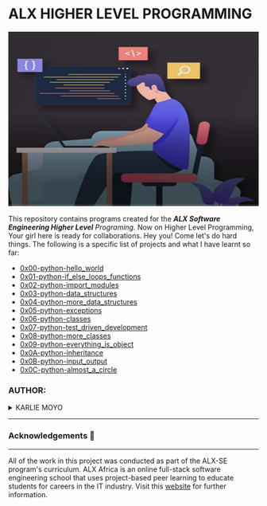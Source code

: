 
# ALX HIGHER LEVEL PROGRAMMING
<img alt="coding" width="784" height="350" src="https://github.com/Karlie-crypto/alx-system_engineering-devops/blob/master/new.png" />

This repository contains programs created for the _**ALX Software Engineering Higher Level** Programing._ Now on Higher Level Programming, Your girl here is ready for collaborations. Hey you! Come let's do hard things. The following is a specific list of projects and what I have learnt so far:

- [0x00-python-hello_world](https://github.com/Karlie-crypto/alx-higher_level_programming/tree/master/0x00-python-hello_world)
- [0x01-python-if_else_loops_functions](https://github.com/Karlie-crypto/alx-higher_level_programming/tree/master/0x01-python-if_else_loops_functions)
- [0x02-python-import_modules](https://github.com/Karlie-crypto/alx-higher_level_programming/tree/master/0x02-python-import_modules)
- [0x03-python-data_structures](https://github.com/Karlie-crypto/alx-higher_level_programming/tree/master/0x03-python-data_structures)
- [0x04-python-more_data_structures](https://github.com/Karlie-crypto/alx-higher_level_programming/tree/master/0x04-python-more_data_structures)
- [0x05-python-exceptions](https://github.com/Karlie-crypto/alx-higher_level_programming/tree/master/0x05-python-exceptions)
- [0x06-python-classes](https://github.com/Karlie-crypto/alx-higher_level_programming/tree/master/0x06-python-classes)
- [0x07-python-test_driven_development](https://github.com/Karlie-crypto/alx-higher_level_programming/tree/master/0x07-python-test_driven_development)
- [0x08-python-more_classes](https://github.com/Karlie-crypto/alx-higher_level_programming/tree/master/0x08-python-more_classes)
- [0x09-python-everything_is_object](https://github.com/Karlie-crypto/alx-higher_level_programming/tree/master/0x09-python-everything_is_object)
- [0x0A-python-inheritance](https://github.com/Karlie-crypto/alx-higher_level_programming/tree/master/0x0A-python-inheritance)
- [0x0B-python-input_output](https://github.com/Karlie-crypto/alx-higher_level_programming/tree/master/0x0B-python-input_output)
- [0x0C-python-almost_a_circle](https://github.com/Karlie-crypto/alx-higher_level_programming/tree/master/0x0C-python-almost_a_circle)

### AUTHOR:
<details>
    <summary>KARLIE MOYO</summary>
    <ul>
        <li>
            <a href="https://github.com/Karlie-crypto">Github</a>
        </li>
        <li>
            <a href="https://twitter.com/karlieemoyo">Twitter</a>
        </li>
        <li>
            <a href="https://karlieemoyo@gmail.com">e-mail</a>
        </li>
    </ul>
</details>

---

### Acknowledgements  :pray:
___
All of the work in this project was conducted as part of the ALX-SE program's curriculum. ALX Africa is an online full-stack software engineering school that uses project-based peer learning to educate students for careers in the IT industry. Visit this <a href="https://www.alxafrica.com/software-engineering-2022">website</a> for further information.
